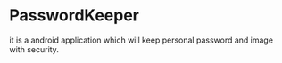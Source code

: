 # PasswordKeeper
it is a android  application which will keep personal password and image with security.
